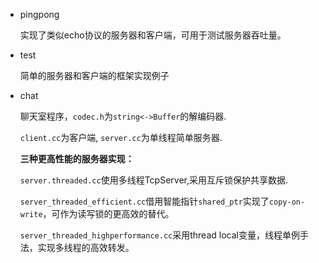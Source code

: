 * pingpong

    实现了类似echo协议的服务器和客户端，可用于测试服务器吞吐量。

* test

    简单的服务器和客户端的框架实现例子

* chat
  
    聊天室程序，`codec.h`为`string<->Buffer`的解编码器. 

    `client.cc`为客户端, `server.cc`为单线程简单服务器.

    **三种更高性能的服务器实现：**

    `server.threaded.cc`使用多线程TcpServer,采用互斥锁保护共享数据.

    `server_threaded_efficient.cc`借用智能指针`shared_ptr`实现了`copy-on-write`，可作为读写锁的更高效的替代。

    `server_threaded_highperformance.cc`采用thread local变量，线程单例手法，实现多线程的高效转发。